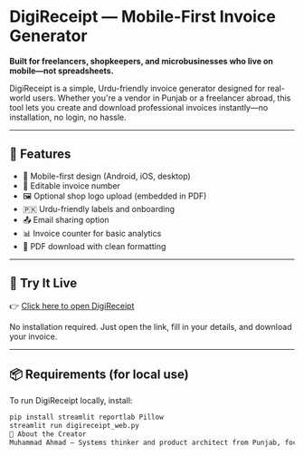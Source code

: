 # DigiReceipt — Mobile-First Invoice Generator

**Built for freelancers, shopkeepers, and microbusinesses who live on mobile—not spreadsheets.**

DigiReceipt is a simple, Urdu-friendly invoice generator designed for real-world users. Whether you're a vendor in Punjab or a freelancer abroad, this tool lets you create and download professional invoices instantly—no installation, no login, no hassle.

---

## 🌟 Features

- 📱 Mobile-first design (Android, iOS, desktop)
- 🧾 Editable invoice number
- 🖼️ Optional shop logo upload (embedded in PDF)
- 🇵🇰 Urdu-friendly labels and onboarding
- 📤 Email sharing option
- 📊 Invoice counter for basic analytics
- 📄 PDF download with clean formatting

---

## 🚀 Try It Live

👉 [Click here to open DigiReceipt](https://digireceipt-xguxiwdpoajodckskewksq.streamlit.app)

No installation required. Just open the link, fill in your details, and download your invoice.

---

## 📦 Requirements (for local use)

To run DigiReceipt locally, install:

```bash
pip install streamlit reportlab Pillow
streamlit run digireceipt_web.py
🤝 About the Creator
Muhammad Ahmad — Systems thinker and product architect from Punjab, focused on practical relief and mobile-first empowerment. DigiReceipt is part of a broader mission to build tools that fit the lives of real users—not the other way around
